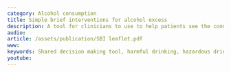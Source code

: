 ```yaml
---
category: Alcohol consumption
title: Simple brief interventions for alcohol excess
description: A tool for clinicians to use to help patients see the connection between harmful alcohol consumption and their health concerns. The SBI tool helps clinicians to support patients to cut back their drinking.
audio: 
article: /assets/publication/SBI leaflet.pdf
www: 
keywords: Shared decision making tool, harmful drinking, hazardous drinking, alcohol, binge drinking, benefits of cutting back, SBI, target, Plan, less cancer
youtube:
--- 
```

